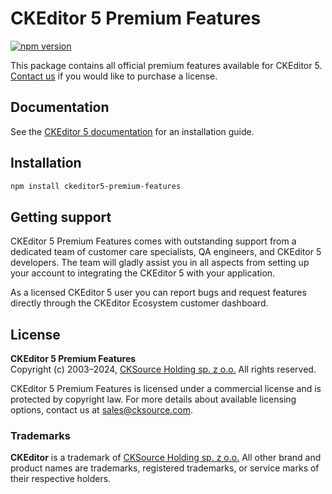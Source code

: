 # CKEditor&nbsp;5 Premium Features

[![npm version](https://badge.fury.io/js/ckeditor5-premium-features.svg)](https://www.npmjs.com/package/ckeditor5-premium-features)

This package contains all official premium features available for CKEditor&nbsp;5. [Contact us](https://ckeditor.com/contact/?sales=true#contact-form) if you would like to purchase a license.

## Documentation

See the [CKEditor&nbsp;5 documentation](https://ckeditor.com/docs/ckeditor5/latest/) for an installation guide.

## Installation

```bash
npm install ckeditor5-premium-features
```

## Getting support

CKEditor&nbsp;5 Premium Features comes with outstanding support from a dedicated team of customer care specialists, QA engineers, and CKEditor&nbsp;5 developers. The team will gladly assist you in all aspects from setting up your account to integrating the CKEditor&nbsp;5 with your application.

As a licensed CKEditor&nbsp;5 user you can report bugs and request features directly through the CKEditor Ecosystem customer dashboard.

## License

**CKEditor&nbsp;5 Premium Features**<br>
Copyright (c) 2003–2024, [CKSource Holding sp. z o.o.](https://cksource.com) All rights reserved.

CKEditor&nbsp;5 Premium Features is licensed under a commercial license and is protected by copyright law. For more details about available licensing options, contact us at sales@cksource.com.

### Trademarks

**CKEditor** is a trademark of [CKSource Holding sp. z o.o.](https://cksource.com) All other brand and product names are trademarks, registered trademarks, or service marks of their respective holders.
